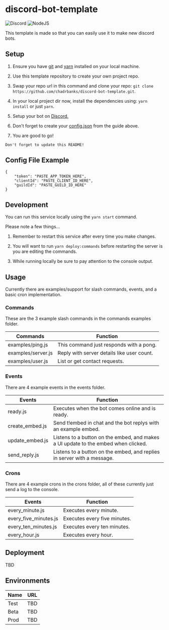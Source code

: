 # discord-bot-template

![Discord](https://img.shields.io/badge/Discord-%235865F2.svg?style=for-the-badge&logo=discord&logoColor=white)
![NodeJS](https://img.shields.io/badge/node.js-6DA55F?style=for-the-badge&logo=node.js&logoColor=white)

This template is made so that you can easily use it to make new discord bots.


## Setup

1. Ensure you have [git](https://git-scm.com) and [yarn](https://yarnpkg.com) installed on your local machine.

2. Use this template repository to create your own project repo.

3. Swap your repo url in this command and clone your repo: `git clone https://github.com/chadrbanks/discord-bot-template.git`.

4. In your local project dir now, install the dependencies using: `yarn install` or just `yarn`.

5. Setup your bot on [Discord.](https://discordjs.guide/preparations/setting-up-a-bot-application.html)

6. Don't forget to create your [config.json](https://discordjs.guide/creating-your-bot) from the guide above.

7. You are good to go!

```
Don't forget to update this README!
```

## Config File Example

```
{
    "token": "PASTE_APP_TOKEN_HERE",
	"clientId": "PASTE_CLIENT_ID_HERE",
	"guildId": "PASTE_GUILD_ID_HERE"
}
```
## Development

You can run this service locally using the `yarn start` command.

Please note a few things...

1. Remember to restart this service after every time you make changes.

2. You will want to run `yarn deploy:commands` before restarting the server is you are editing the commands.

3. While running locally be sure to pay attention to the console output.


## Usage

Currently there are examples/support for slash commands, events, and a basic cron implementation.

### Commands

These are the 3 example slash commands in the commands examples folder.

| Commands            | Function                                   |
| --------------------| ------------------------------------------ |
| examples/ping.js    | This command just responds with a pong.    |
| examples/server.js  | Reply with server details like user count. |
| examples/user.js    | List or get contact requests.              |

### Events

There are 4 example events in the events folder.

| Events          | Function                                                                           |
| --------------- | ---------------------------------------------------------------------------------- |
| ready.js        | Executes when the bot comes online and is ready.                                   |
| create_embed.js | Send t!embed in chat and the bot replys with an example embed.                     |
| update_embed.js | Listens to a button on the embed, and makes a UI update to the embed when clicked. |
| send_reply.js   | Listens to a button on the embed, and replies in server with a message.            |

### Crons

There are 4 example crons in the crons folder, all of these currently just send a log to the console.

| Events                | Function                     |
| --------------------- | ---------------------------- |
| every_minute.js       | Executes every minute.       |
| every_five_minutes.js | Executes every five minutes. |
| every_ten_minutes.js  | Executes every ten minutes.  |
| every_hour.js         | Executes every hour.         |

## Deployment

TBD

## Environments

| Name | URL |
| ---- | --- |
| Test | TBD |
| Beta | TBD |
| Prod | TBD |
